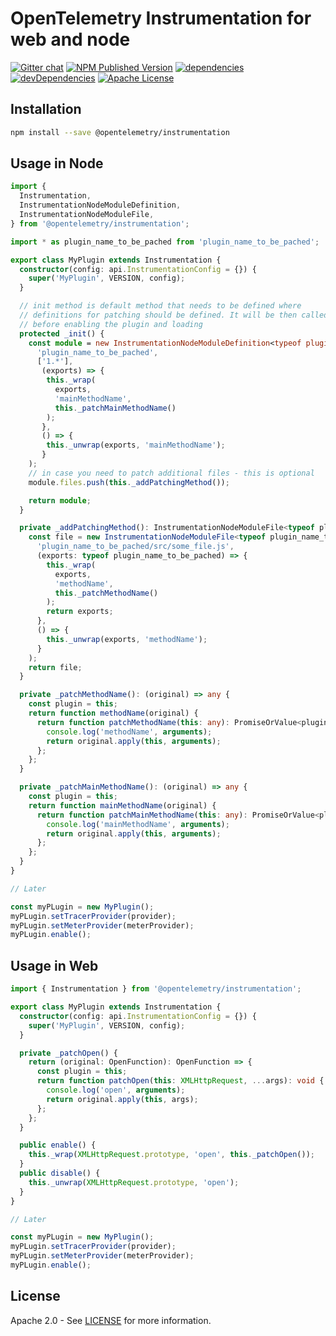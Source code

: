 # OpenTelemetry Instrumentation for web and node

[![Gitter chat][gitter-image]][gitter-url]
[![NPM Published Version][npm-img]][npm-url]
[![dependencies][dependencies-image]][dependencies-url]
[![devDependencies][devDependencies-image]][devDependencies-url]
[![Apache License][license-image]][license-image]

## Installation

```bash
npm install --save @opentelemetry/instrumentation
```

## Usage in Node

```typescript
import {
  Instrumentation,
  InstrumentationNodeModuleDefinition,
  InstrumentationNodeModuleFile,
} from '@opentelemetry/instrumentation';

import * as plugin_name_to_be_pached from 'plugin_name_to_be_pached';

export class MyPlugin extends Instrumentation {
  constructor(config: api.InstrumentationConfig = {}) {
    super('MyPlugin', VERSION, config);
  }

  // init method is default method that needs to be defined where
  // definitions for patching should be defined. It will be then called
  // before enabling the plugin and loading
  protected _init() {
    const module = new InstrumentationNodeModuleDefinition<typeof plugin_name_to_be_pached>(
      'plugin_name_to_be_pached',
      ['1.*'],
       (exports) => {
        this._wrap(
          exports,
          'mainMethodName',
          this._patchMainMethodName()
        );
       },
       () => {
        this._unwrap(exports, 'mainMethodName');
       }
    );
    // in case you need to patch additional files - this is optional
    module.files.push(this._addPatchingMethod());

    return module;
  }

  private _addPatchingMethod(): InstrumentationNodeModuleFile<typeof plugin_name_to_be_pached> {
    const file = new InstrumentationNodeModuleFile<typeof plugin_name_to_be_pached>(
      'plugin_name_to_be_pached/src/some_file.js',
      (exports: typeof plugin_name_to_be_pached) => {
        this._wrap(
          exports,
          'methodName',
          this._patchMethodName()
        );
        return exports;
      },
      () => {
        this._unwrap(exports, 'methodName');
      }
    );
    return file;
  }

  private _patchMethodName(): (original) => any {
    const plugin = this;
    return function methodName(original) {
      return function patchMethodName(this: any): PromiseOrValue<plugin_name_to_be_pached.methodName> {
        console.log('methodName', arguments);
        return original.apply(this, arguments);
      };
    };
  }

  private _patchMainMethodName(): (original) => any {
    const plugin = this;
    return function mainMethodName(original) {
      return function patchMainMethodName(this: any): PromiseOrValue<plugin_name_to_be_pached.mainMethodName> {
        console.log('mainMethodName', arguments);
        return original.apply(this, arguments);
      };
    };
  }
}

// Later

const myPLugin = new MyPlugin();
myPLugin.setTracerProvider(provider);
myPLugin.setMeterProvider(meterProvider);
myPLugin.enable();
```

## Usage in Web

```typescript
import { Instrumentation } from '@opentelemetry/instrumentation';

export class MyPlugin extends Instrumentation {
  constructor(config: api.InstrumentationConfig = {}) {
    super('MyPlugin', VERSION, config);
  }

  private _patchOpen() {
    return (original: OpenFunction): OpenFunction => {
      const plugin = this;
      return function patchOpen(this: XMLHttpRequest, ...args): void {
        console.log('open', arguments);
        return original.apply(this, args);
      };
    };
  }

  public enable() {
    this._wrap(XMLHttpRequest.prototype, 'open', this._patchOpen());
  }
  public disable() {
    this._unwrap(XMLHttpRequest.prototype, 'open');
  }
}

// Later

const myPLugin = new MyPlugin();
myPLugin.setTracerProvider(provider);
myPLugin.setMeterProvider(meterProvider);
myPLugin.enable();
```

## License

Apache 2.0 - See [LICENSE][license-url] for more information.

[gitter-image]: https://badges.gitter.im/open-telemetry/opentelemetry-js.svg
[gitter-url]: https://gitter.im/open-telemetry/opentelemetry-node?utm_source=badge&utm_medium=badge&utm_campaign=pr-badge&utm_content=badge
[license-url]: https://github.com/open-telemetry/opentelemetry-js/blob/master/LICENSE
[license-image]: https://img.shields.io/badge/license-Apache_2.0-green.svg?style=flat
[dependencies-image]: https://david-dm.org/open-telemetry/opentelemetry-js/status.svg?path=packages/opentelemetry-instrumentation
[dependencies-url]: https://david-dm.org/open-telemetry/opentelemetry-js?path=packages%2Fopentelemetry-instrumentation
[devDependencies-image]: https://david-dm.org/open-telemetry/opentelemetry-js/dev-status.svg?path=packages/opentelemetry-instrumentation
[devDependencies-url]: https://david-dm.org/open-telemetry/opentelemetry-js?path=packages%2Fopentelemetry-instrumentation&type=dev
[npm-url]: https://www.npmjs.com/package/@opentelemetry/instrumentation
[npm-img]: https://badge.fury.io/js/%40opentelemetry%2Finstrumentation.svg
